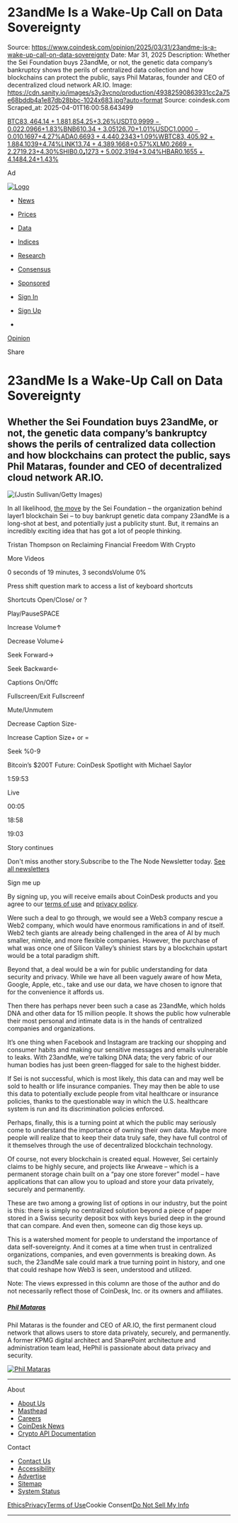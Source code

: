 # 23andMe Is a Wake-Up Call on Data Sovereignty

Source: https://www.coindesk.com/opinion/2025/03/31/23andme-is-a-wake-up-call-on-data-sovereignty
Date: Mar 31, 2025
Description: Whether the Sei Foundation buys 23andMe, or not, the genetic data company’s bankruptcy shows the perils of centralized data collection and how blockchains can protect the public, says Phil Mataras, founder and CEO of decentralized cloud network AR.IO.
Image: https://cdn.sanity.io/images/s3y3vcno/production/49382590863931cc2a75e68bddb4a1e87db28bbc-1024x683.jpg?auto=format
Source: coindesk.com
Scraped_at: 2025-04-01T16:00:58.643499

[BTC$83,464.14+1.88%](/price/bitcoin "View price details")[ETH$1,854.25+3.26%](/price/ethereum "View price details")[USDT$0.9999-0.02%](/price/tether "View price details")[XRP$2.0966+1.83%](/price/xrp "View price details")[BNB$610.34+3.05%](/price/binance-coin "View price details")[SOL$126.70+1.01%](/price/solana "View price details")[USDC$1.0000-0.01%](/price/usd-coin "View price details")[DOGE$0.1697+4.27%](/price/dogecoin "View price details")[ADA$0.6693+4.44%](/price/cardano "View price details")[TRX$0.2343+1.09%](/price/tron "View price details")[WBTC$83,405.92+1.88%](/price/wrapped-bitcoin "View price details")[TON$4.1039+4.74%](/price/toncoin "View price details")[LINK$13.74+4.38%](/price/chainlink "View price details")[LEO$9.1668+0.57%](/price/unus-sed-leo "View price details")[XLM$0.2669+2.27%](/price/xlm "View price details")[AVAX$19.23+4.30%](/price/avax "View price details")[SHIB$0.0₄1273+5.00%](/price/shiba-inu "View price details")[SUI$2.3194+3.04%](/price/sui "View price details")[HBAR$0.1655+4.14%](/price/hbar "View price details")[LTC$84.24+1.43%](/price/ltc "View price details")

Ad

[![Logo](/_next/image?url=https%3A%2F%2Fcoindesk-next-a6ificwar-coindesk.vercel.app%2F_next%2Fstatic%2Fmedia%2Fcoindesk-logo.68661da3.png&w=384&q=75)](/)

  * [News](/)
  * [Prices](/price)
  * [Data](https://data.coindesk.com/)
  * [Indices](https://indices.coindesk.com/)
  * [Research](/reports)
  * [Consensus](https://consensus.coindesk.com/)
  * [Sponsored](https://www.coindesk.com/sponsored-content)

  * [Sign In](https://www.coindesk.com/api/auth/login?returnTo=https%3A%2F%2Fwww.coindesk.com%2Fopinion%2F2025%2F03%2F31%2F23andme-is-a-wake-up-call-on-data-sovereignty&reg_module=navigation&reg_state=meter "Sign in to your CoinDesk account")
  * [Sign Up](https://www.coindesk.com/api/auth/login?returnTo=https%3A%2F%2Fwww.coindesk.com%2Fopinion%2F2025%2F03%2F31%2F23andme-is-a-wake-up-call-on-data-sovereignty&screen_hint=signup&reg_module=navigation&reg_state=meter "Sign up for a free CoinDesk account")
  * [](https://www.coindesk.com/api/auth/login?returnTo=https%3A%2F%2Fwww.coindesk.com%2Fopinion%2F2025%2F03%2F31%2F23andme-is-a-wake-up-call-on-data-sovereignty&screen_hint=signup&reg_module=navigation&reg_state=meter "Sign up for a free CoinDesk account")

[Opinion](/opinion)

Share

# 23andMe Is a Wake-Up Call on Data Sovereignty 

## Whether the Sei Foundation buys 23andMe, or not, the genetic data company’s bankruptcy shows the perils of centralized data collection and how blockchains can protect the public, says Phil Mataras, founder and CEO of decentralized cloud network AR.IO.

![\(Justin Sullivan/Getty Images\)](/_next/image?url=https%3A%2F%2Fcdn.sanity.io%2Fimages%2Fs3y3vcno%2Fproduction%2F49382590863931cc2a75e68bddb4a1e87db28bbc-1024x683.jpg%3Fauto%3Dformat&w=3840&q=75)

In all likelihood, [the move](https://www.coindesk.com/business/2025/03/27/sei-foundation-explores-buying-23andme-to-put-genetic-data-on-blockchain) by the Sei Foundation – the organization behind layer1 blockchain Sei – to buy bankrupt genetic data company 23andMe is a long-shot at best, and potentially just a publicity stunt. But, it remains an incredibly exciting idea that has got a lot of people thinking.

Tristan Thompson on Reclaiming Financial Freedom With Crypto

More Videos

0 seconds of 19 minutes, 3 secondsVolume 0%

Press shift question mark to access a list of keyboard shortcuts

Shortcuts Open/Close/ or ?

Play/PauseSPACE

Increase Volume↑

Decrease Volume↓

Seek Forward→

Seek Backward←

Captions On/Offc

Fullscreen/Exit Fullscreenf

Mute/Unmutem

Decrease Caption Size-

Increase Caption Size\+ or =

Seek %0-9

Bitcoin’s $200T Future: CoinDesk Spotlight with Michael Saylor

1:59:53

Live

00:05

18:58

19:03

Story continues

Don't miss another story.Subscribe to the The Node Newsletter today. [See all newsletters](/newsletters)

Sign me up

By signing up, you will receive emails about CoinDesk products and you agree to our [terms of use](/terms) and [privacy policy](/privacy).

Were such a deal to go through, we would see a Web3 company rescue a Web2 company, which would have enormous ramifications in and of itself. Web2 tech giants are already being challenged in the area of AI by much smaller, nimble, and more flexible companies. However, the purchase of what was once one of Silicon Valley’s shiniest stars by a blockchain upstart would be a total paradigm shift.

Beyond that, a deal would be a win for public understanding for data security and privacy. While we have all been vaguely aware of how Meta, Google, Apple, etc., take and use our data, we have chosen to ignore that for the convenience it affords us.

Then there has perhaps never been such a case as 23andMe, which holds DNA and other data for 15 million people. It shows the public how vulnerable their most personal and intimate data is in the hands of centralized companies and organizations.

It’s one thing when Facebook and Instagram are tracking our shopping and consumer habits and making our sensitive messages and emails vulnerable to leaks. With 23andMe, we’re talking DNA data; the very fabric of our human bodies has just been green-flagged for sale to the highest bidder.

If Sei is not successful, which is most likely, this data can and may well be sold to health or life insurance companies. They may then be able to use this data to potentially exclude people from vital healthcare or insurance policies, thanks to the questionable way in which the U.S. healthcare system is run and its discrimination policies enforced.

Perhaps, finally, this is a turning point at which the public may seriously come to understand the importance of owning their own data. Maybe more people will realize that to keep their data truly safe, they have full control of it themselves through the use of decentralized blockchain technology.

Of course, not every blockchain is created equal. However, Sei certainly claims to be highly secure, and projects like Arweave – which is a permanent storage chain built on a “pay one store forever” model – have applications that can allow you to upload and store your data privately, securely and permanently.

These are two among a growing list of options in our industry, but the point is this: there is simply no centralized solution beyond a piece of paper stored in a Swiss security deposit box with keys buried deep in the ground that can compare. And even then, someone can dig those keys up.

This is a watershed moment for people to understand the importance of data self-sovereignty. And it comes at a time when trust in centralized organizations, companies, and even governments is breaking down. As such, the 23andMe sale could mark a true turning point in history, and one that could reshape how Web3 is seen, understood and utilized.

  

Note: The views expressed in this column are those of the author and do not necessarily reflect those of CoinDesk, Inc. or its owners and affiliates.

##### [Phil Mataras](/author/phil-mataras)

Phil Mataras is the founder and CEO of AR.IO, the first permanent cloud network that allows users to store data privately, securely, and permanently. A former KPMG digital architect and SharePoint architecture and administration team lead, HePhil is passionate about data privacy and security. 

[](mailto:null "Email")

[![Phil Mataras](/_next/image?url=https%3A%2F%2Fcdn.sanity.io%2Fimages%2Fs3y3vcno%2Fproduction%2F020547b94c91c7697a86167cc4cf41761116f880-400x400.jpg%3Fw%3D64%26h%3D64%26fit%3Dcrop%26crop%3Dfocalpoint%26auto%3Dformat&w=828&q=75)](/author/phil-mataras)

[](/ "CoinDesk homepage")

* * *

About

  * [About Us](/about)
  * [Masthead](/masthead)
  * [Careers](https://bullish.wd3.myworkdayjobs.com/CoinDesk)
  * [CoinDesk News](/coindesk-news)
  * [Crypto API Documentation](https://developers.coindesk.com/documentation/data-api/introduction)

Contact

  * [Contact Us](/contact-us)
  * [Accessibility](/accessibility-help)
  * [Advertise](/advertise)
  * [](/es/sitemap)[](/uk/sitemap)[](/ru/sitemap)[](/fil/sitemap)[](/it/sitemap)[](/fr/sitemap)[](/pt-br/sitemap)[Sitemap](/sitemap)
  * [System Status](https://status.coindesk.com)

[Ethics](/ethics)[Privacy](/privacy)[Terms of Use](/terms)Cookie Consent[Do Not Sell My Info](/privacy#dnsmpi)

* * *

[](https://apps.apple.com/us/app/coindesk-crypto-bitcoin-news/id6502816903)[](https://play.google.com/store/apps/details?id=com.coindesk.mobile)

